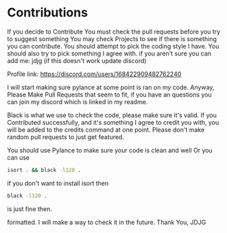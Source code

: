 # Contributions

If you decide to Contribute
You must check the pull requests before you try to suggest something
You may check Projects to see if there is something you can contribute.
You should attempt to pick the coding style I have.
You should also try to pick something I agree with.
if you aren't sure you can add me: jdjg
(if this doesn't work update discord)

Profile link:
https://discord.com/users/168422909482762240

I will start making sure pylance at some point is ran on my code.
Anyway, Please Make Pull Requests that seem to fit, if you have an questions you can join my discord which is linked in my readme.

Black is what we use to check the code, please make sure it's valid.
If you Contributed successfully, and it's something I agree to credit you with, you will be added to the credits command at one point.
Please don't make random pull requests to just get featured.

You should use Pylance to make sure your code is clean and well
Or you can use

```bash
isort . && black -l120 .
```

if you don't want to install isort then 
```bash
black -l120 .
```

is just fine then.

formatted.
I will make a way to check it in the future.
Thank You,
JDJG
